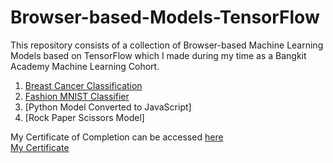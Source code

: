 # Browser-based-Models-TensorFlow
This repository consists of a collection of Browser-based Machine Learning Models based on TensorFlow which I made during my time as a Bangkit Academy Machine Learning Cohort. 

1. [Breast Cancer Classification](https://github.com/sfeels12/Browser-based-Models-TensorFlow/tree/main/Breast%20Cancer%20Classification%20Model)
2. [Fashion MNIST Classifier](https://github.com/sfeels12/Browser-based-Models-TensorFlow/tree/main/Fashion%20MNIST%20Classifier)
3. [Python Model Converted to JavaScript]
4. [Rock Paper Scissors Model]

My Certificate of Completion can be accessed [here](https://coursera.org/verify/5RV8U77CXKH9)<br>
[My Certificate](Coursera-Browser_Based_Model_tensorFlow_js-Skolastika_Felicia_Siswanto.pdf)
